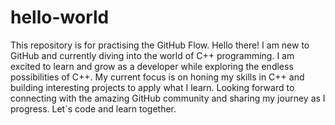 # hello-world
This repository is for practising the GitHub Flow.
Hello there!
I am new to GitHub and currently diving into the world of C++ programming.
I am excited to learn and grow as a developer while exploring the endless
possibilities of C++.
My current focus is on honing my skills in C++ and building interesting projects to apply what I learn.
Looking forward to connecting with the amazing GitHub community and sharing my journey as I progress.
Let`s code and learn together.

